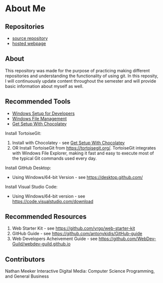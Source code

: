 # About Me

## Repositories

- [source repository](https://natem0501.github.io/aboutme/)
- [hosted webpage](https://github.com/Natem0501/aboutme) 

## About

This repository was made for the purpose of practicing making different repositories and understanding the functionality of using git. In this reposity, I will continuously update content throughout the semester and will provide basic information about myself as well. 

## Recommended Tools

- [Windows Setup for Developers](https://github.com/denisecase/windows-setup)
- [Windows File Management](https://github.com/denisecase/windows-file-management)
- [Get Setup With Chocolatey](https://github.com/denisecase/get-setup-with-chocolatey)

Install TortoiseGit: 
1. Install with Chocolatey - see [Get Setup With Chocolatey](https://github.com/denisecase/get-setup-with-chocolatey)
1. OR Install TortoiseGit from <https://tortoisegit.org/>. TortoiseGit integrates with Windows File Explorer, making it fast and easy to execute most of the typical Git commands used every day.

Install GitHub Desktop:
- Using Windows/64-bit Version - see https://desktop.github.com/

Install Visual Studio Code:
- Using Windows/64-bit version - see https://code.visualstudio.com/download

## Recommended Resources

1. Web Starter Kit - see https://github.com/yrgo/web-starter-kit
1. GitHub Guide - see https://github.com/antonykidis/GitHub-guide
1. Web Developers Acheivement Guide - see https://github.com/WebDev-Guild/webdev-guild.github.io 

## Contributors 

Nathan Meeker 
Interactive Digital Media: Computer Science Programming,
and General Business

